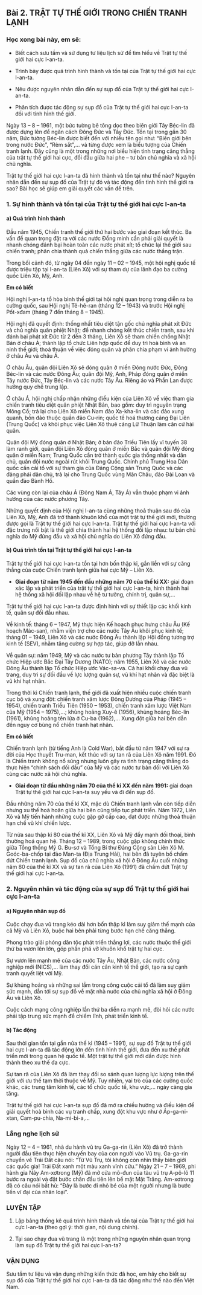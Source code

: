 ## Bài 2. TRẬT TỰ THẾ GIỚI TRONG CHIẾN TRANH LẠNH

### Học xong bài này, em sẽ:

*   Biết cách sưu tầm và sử dụng tư liệu lịch sử để tìm hiểu về Trật tự thế giới hai cực I-an-ta.

*   Trình bày được quá trình hình thành và tồn tại của Trật tự thế giới hai cực I-an-ta.

*   Nêu được nguyên nhân dẫn đến sự sụp đổ của Trật tự thế giới hai cực I-an-ta.

*   Phân tích được tác động sự sụp đổ của Trật tự thế giới hai cực I-an-ta đối với tình hình thế giới.

Ngày 13 – 8 – 1961, một bức tường bê tông dọc theo biên giới Tây Béc-lin đã được dựng lên để ngăn cách Đông Đức và Tây Đức. Tồn tại trong gần 30 năm, Bức tường Béc-lin được biết đến với nhiều tên gọi như: “Biên giới bên trong nước Đức”, “Rèm sắt”,... và từng được xem là biểu tượng của Chiến tranh lạnh. Đây cũng là một trong những nơi biểu hiện tình trạng căng thẳng của trật tự thế giới hai cực, đối đầu giữa hai phe – tư bản chủ nghĩa và xã hội chủ nghĩa.

Trật tự thế giới hai cực I-an-ta đã hình thành và tồn tại như thế nào? Nguyên nhân dẫn đến sự sụp đổ của Trật tự đó và tác động đến tình hình thế giới ra sao? Bài học sẽ giúp em giải quyết các vấn đề trên.

### 1. Sự hình thành và tồn tại của Trật tự thế giới hai cực I-an-ta

#### a) Quá trình hình thành

Đầu năm 1945, Chiến tranh thế giới thứ hai bước vào giai đoạn kết thúc. Ba vấn đề quan trọng đặt ra với các nước Đồng minh cần phải giải quyết là nhanh chóng đánh bại hoàn toàn các nước phát xít; tổ chức lại thế giới sau chiến tranh; phân chia thành quả chiến thắng giữa các nước thắng trận.

Trong bối cảnh đó, từ ngày 04 đến ngày 11 – 02 – 1945, một hội nghị quốc tế được triệu tập tại I-an-ta (Liên Xô) với sự tham dự của lãnh đạo ba cường quốc Liên Xô, Mỹ, Anh.

**Em có biết**

Hội nghị I-an-ta tổ hòa bình thế giới tại hội nghị quan trọng trong diễn ra ba cường quốc, sau Hội nghị Tê-hê-ran (tháng 12 – 1943) và trước Hội nghị Pốt-xđam (tháng 7 đến tháng 8 – 1945).

Hội nghị đã quyết định: thống nhất tiêu diệt tận gốc chủ nghĩa phát xít Đức và chủ nghĩa quân phiệt Nhật; để nhanh chóng kết thúc chiến tranh, sau khi đánh bại phát xít Đức từ 2 đến 3 tháng, Liên Xô sẽ tham chiến chống Nhật Bản ở châu Á; thành lập tổ chức Liên hợp quốc để duy trì hoà bình và an ninh thế giới; thoả thuận về việc đóng quân và phân chia phạm vi ảnh hưởng ở châu Âu và châu Á.

Ở châu Âu, quân đội Liên Xô sẽ đóng quân ở miền Đông nước Đức, Đông Béc-lin và các nước Đông Âu; quân đội Mỹ, Anh, Pháp đóng quân ở miền Tây nước Đức, Tây Béc-lin và các nước Tây Âu. Riêng áo và Phần Lan được hưởng quy chế trung lập.

Ở châu Á, hội nghị chấp nhận những điều kiện của Liên Xô về việc tham gia chiến tranh tiêu diệt quân phiệt Nhật Bản, bao gồm: duy trì nguyên trạng Mông Cổ; trả lại cho Liên Xô miền Nam đảo Xa-kha-lin và các đảo xung quanh, bốn đảo thuộc quần đảo Cu-rin; quốc tế hoá thương cảng Đại Liên (Trung Quốc) và khỏi phục việc Liên Xô thuê cảng Lữ Thuận làm căn cứ hải quân.

Quân đội Mỹ đóng quân ở Nhật Bản; ở bán đảo Triều Tiên lấy vĩ tuyến 38 làm ranh giới, quân đội Liên Xô đóng quân ở miền Bắc và quân đội Mỹ đóng quân ở miền Nam; Trung Quốc cần trở thành quốc gia thống nhất và dân chủ, quân đội nước ngoài rút khỏi Trung Quốc. Chính phủ Trung Hoa Dân quốc cần cải tổ với sự tham gia của Đảng Cộng sản Trung Quốc và các đảng phái dân chủ, trả lại cho Trung Quốc vùng Mãn Châu, đảo Đài Loan và quần đảo Bành Hồ.

Các vùng còn lại của châu Á (Đông Nam Á, Tây Á) vẫn thuộc phạm vi ảnh hưởng của các nước phương Tây.

Những quyết định của Hội nghị I-an-ta cùng những thoả thuận sau đó của Liên Xô, Mỹ, Anh đã trở thành khuôn khổ của một trật tự thế giới mới, thường được gọi là Trật tự thế giới hai cực I-an-ta. Trật tự thế giới hai cực I-an-ta với đặc trưng nổi bật là thế giới chia thành hai hệ thống đối lập nhau: tư bản chủ nghĩa do Mỹ đứng đầu và xã hội chủ nghĩa do Liên Xô đứng đầu.

#### b) Quá trình tồn tại Trật tự thế giới hai cực I-an-ta

Trật tự thế giới hai cực I-an-ta tồn tại hơn bốn thập kỉ, gắn liền với sự căng thẳng của cuộc Chiến tranh lạnh giữa hai cực Mỹ – Liên Xô.

*   **Giai đoạn từ năm 1945 đến đầu những năm 70 của thế kỉ XX:** giai đoạn xác lập và phát triển của trật tự thế giới hai cực I-an-ta, hình thành hai hệ thống xã hội đối lập nhau về hệ tư tưởng, chính trị, quân sự,...

Trật tự thế giới hai cực I-an-ta được định hình với sự thiết lập các khối kinh tế, quân sự đối đầu nhau.

Về kinh tế: tháng 6 – 1947, Mỹ thực hiện Kế hoạch phục hưng châu Âu (Kế hoạch Mác-san), nhằm viện trợ cho các nước Tây Âu khôi phục kinh tế; tháng 01 – 1949, Liên Xô và các nước Đông Âu thành lập Hội đồng tương trợ kinh tế (SEV), nhằm tăng cường sự hợp tác, giúp đỡ lẫn nhau.

Về quân sự: năm 1949, Mỹ và các nước tư bản phương Tây thành lập Tổ chức Hiệp ước Bắc Đại Tây Dương (NATO); năm 1955, Liên Xô và các nước Đông Âu thành lập Tổ chức Hiệp ước Vác-sa-va. Cả hai khối chạy đua vũ trang, duy trì sự đối đầu về lực lượng quân sự, vũ khí hạt nhân và đặc biệt là vũ khí hạt nhân.

Trong thời kì Chiến tranh lạnh, thế giới đã xuất hiện nhiều cuộc chiến tranh cục bộ và xung đột: chiến tranh xâm lược Đông Dương của Pháp (1945 – 1954), chiến tranh Triều Tiên (1950 – 1953), chiến tranh xâm lược Việt Nam của Mỹ (1954 – 1975),...; khủng hoảng Xuy-ê (1956), khủng hoảng Béc-lin (1961), khủng hoảng tên lửa ở Cu-ba (1962),... Xung đột giữa hai bên dẫn đến nguy cơ bùng nổ chiến tranh hạt nhân.

**Em có biết**

Chiến tranh lạnh (từ tiếng Anh là Cold War), bắt đầu từ năm 1947 với sự ra đời của Học thuyết Tru-man, kết thúc với sự tan rã của Liên Xô năm 1991. Đó là Chiến tranh không nổ súng nhưng luôn gây ra tình trạng căng thẳng do thực hiện “chính sách đối đầu” của Mỹ và các nước tư bản đối với Liên Xô cùng các nước xã hội chủ nghĩa.

*   **Giai đoạn từ đầu những năm 70 của thế kỉ XX đến năm 1991:** giai đoạn Trật tự thế giới hai cực I-an-ta suy yếu và đi đến sụp đổ.

Đầu những năm 70 của thế kỉ XX, mặc dù Chiến tranh lạnh vẫn còn tiếp diễn nhưng xu thế hoà hoãn giữa hai bên cũng tiếp tục phát triển. Năm 1972, Liên Xô và Mỹ tiến hành những cuộc gặp gỡ cấp cao, đạt được những thoả thuận hạn chế vũ khí chiến lược.

Từ nửa sau thập kỉ 80 của thế kỉ XX, Liên Xô và Mỹ đẩy mạnh đối thoại, bình thường hoá quan hệ. Tháng 12 – 1989, trong cuộc gặp không chính thức giữa Tổng thống Mỹ G. Bu-sơ và Tổng Bí thư Đảng Cộng sản Liên Xô M. Goóc-ba-chốp tại đảo Man-ta (Địa Trung Hải), hai bên đã tuyên bố chấm dứt Chiến tranh lạnh.
Sụp đổ của chủ nghĩa xã hội ở Đông Âu cuối những năm 80 của thế kỉ XX và sự tan rã của Liên Xô (1991) đã chấm dứt Trật tự thế giới hai cực I-an-ta.

### 2. Nguyên nhân và tác động của sự sụp đổ Trật tự thế giới hai cực I-an-ta

#### a) Nguyên nhân sụp đổ

Cuộc chạy đua vũ trang kéo dài hơn bốn thập kỉ làm suy giảm thế mạnh của cả Mỹ và Liên Xô, buộc hai bên phải từng bước hạn chế căng thẳng.

Phong trào giải phóng dân tộc phát triển thắng lợi, các nước thuộc thế giới thứ ba vươn lên lớn, góp phần phá vỡ khuôn khổ trật tự hai cực.

Sự vươn lên mạnh mẽ của các nước Tây Âu, Nhật Bản, các nước công nghiệp mới (NICS),... làm thay đổi cán cân kinh tế thế giới, tạo ra sự cạnh tranh quyết liệt với Mỹ.

Sự khủng hoảng và những sai lầm trong công cuộc cải tổ đã làm suy giảm sức mạnh, dẫn tới sự sụp đổ về mặt nhà nước của chủ nghĩa xã hội ở Đông Âu và Liên Xô.

Cuộc cách mạng công nghiệp lần thứ ba diễn ra mạnh mẽ, đòi hỏi các nước phải tập trung sức mạnh để chiếm lĩnh, phát triển kinh tế.

#### b) Tác động

Sau thời gian tồn tại gần nửa thế kỉ (1945 – 1991), sự sụp đổ Trật tự thế giới hai cực I-an-ta đã tác động lớn đến tình hình thế giới, đưa đến xu thế phát triển mới trong quan hệ quốc tế. Một trật tự thế giới mới dần được hình thành theo xu thế đa cực.

Sự tan rã của Liên Xô đã làm thay đổi so sánh quan lượng lực lượng trên thế giới với ưu thế tạm thời thuộc về Mỹ. Tuy nhiên, vai trò của các cường quốc khác, các trung tâm kinh tế, các tổ chức quốc tế, khu vực,... ngày càng gia tăng.

Trật tự thế giới hai cực I-an-ta sụp đổ đã mở ra chiều hướng và điều kiện để giải quyết hoà bình các vụ tranh chấp, xung đột khu vực như ở Áp-ga-ni-xtan, Cam-pu-chia, Na-mi-bi-a,...

### Lắng nghe lịch sử

Ngày 12 – 4 – 1961, nhà du hành vũ trụ Ga-ga-rin (Liên Xô) đã trở thành người đầu tiên thực hiện chuyến bay của con người vào Vũ trụ. Ga-ga-rin chuyển về Trái Đất câu nói: “Từ Vũ Trụ, tôi không còn nhìn thấy biên giới các quốc gia! Trái Đất xanh một màu xanh vĩnh cửu.” Ngày 21 – 7 – 1969, phi hành gia Nây Am-xơtrong (Mỹ) đã mở cửa mô-đun của tàu vũ trụ A-pô-lô 11 bước ra ngoài và đặt bước chân đầu tiên lên bề mặt Mặt Trăng. Am-xơtrong đã có câu nói bất hủ: “Đây là bước đi nhỏ bé của một người nhưng là bước tiến vĩ đại của nhân loại”.

### LUYỆN TẬP

1.  Lập bảng thống kê quá trình hình thành và tồn tại của Trật tự thế giới hai cực I-an-ta (theo gợi ý: thời gian, nội dung chính).

2.  Tại sao chạy đua vũ trang là một trong những nguyên nhân quan trọng làm sụp đổ Trật tự thế giới hai cực I-an-ta?

### VẬN DỤNG

Sưu tầm tư liệu và vận dụng những kiến thức đã học, em hãy cho biết sự sụp đổ của Trật tự thế giới hai cực I-an-ta đã tác động như thế nào đến Việt Nam.
